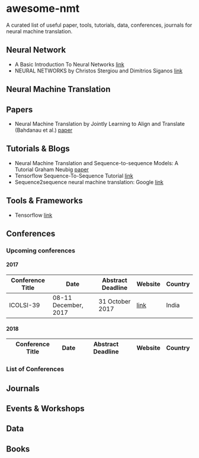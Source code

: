 # awesome-nmt
A curated list of useful paper, tools, tutorials, data, conferences, journals for neural machine translation.

## Neural Network
- A Basic Introduction To Neural Networks [link](http://pages.cs.wisc.edu/~bolo/shipyard/neural/local.html)
- NEURAL NETWORKS by Christos Stergiou and Dimitrios Siganos [link](https://www.doc.ic.ac.uk/~nd/surprise_96/journal/vol4/cs11/report.html)
## Neural Machine Translation


## Papers
- Neural Machine Translation by Jointly Learning to Align and Translate (Bahdanau et al.) [paper](https://arxiv.org/abs/1409.0473)

## Tutorials & Blogs
- Neural Machine Translation and Sequence-to-sequence Models: A Tutorial Graham Neubig [paper](https://arxiv.org/abs/1703.01619)
- Tensorflow Sequence-To-Sequence Tutorial [link](https://www.tensorflow.org/tutorials/seq2seq)
- Sequence2sequence neural machine translation: Google [link](https://google.github.io/seq2seq/nmt/)
## Tools & Frameworks
- Tensorflow [link](https://tensorflow.org)
## Conferences
### Upcoming conferences
#### 2017

Conference Title|Date|Abstract Deadline|Website|Country
----------------|----|-----------------|-------|-------
ICOLSI-39|08-11 December, 2017|31 October 2017|[link](http://www.lsi.org.in/lsi.img/ICOLSI%2039-%20IIT%20Patna.pdf)|India

#### 2018

Conference Title|Date|Abstract Deadline|Website|Country
----------------|----|-----------------|-------|-------

### List of Conferences

## Journals

## Events & Workshops

## Data

## Books
